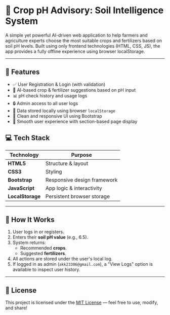 # 🌱 Crop pH Advisory: Soil Intelligence System

A simple yet powerful AI-driven web application to help farmers and agriculture experts choose the most suitable crops and fertilizers based on soil pH levels. Built using only frontend technologies (HTML, CSS, JS), the app provides a fully offline experience using browser localStorage.

---

## 🚀 Features

- ✅ User Registration & Login (with validation)
- 🧠 AI-based crop & fertilizer suggestions based on pH input
- 📊 pH check history and usage logs
- 🔒 Admin access to all user logs
- 💾 Data stored locally using browser `localStorage`
- 🌈 Clean and responsive UI using Bootstrap
- 🌿 Smooth user experience with section-based page display

## 💻 Tech Stack

| Technology    | Purpose                    |
|---------------|-----------------------------|
| **HTML5**     | Structure & layout          |
| **CSS3**      | Styling                     |
| **Bootstrap** | Responsive design framework |
| **JavaScript**| App logic & interactivity   |
| **LocalStorage** | Persistent browser storage |

---

## 🧪 How It Works

1. User logs in or registers.
2. Enters their **soil pH value** (e.g., 6.5).
3. System returns:
   - Recommended **crops**.
   - Suggested **fertilizers**.
4. All actions are stored under the user's local log.
5. If logged in as admin (`akk23306@gmail.com`), a "View Logs" option is available to inspect user history.

---

## 📄 License

This project is licensed under the [MIT License](LICENSE) — feel free to use, modify, and share!


